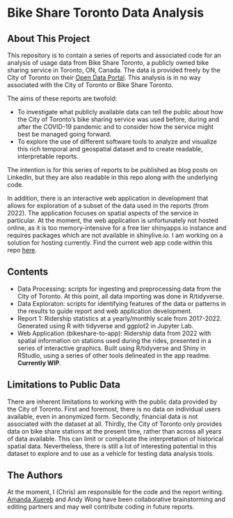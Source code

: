 # Bike Share Toronto Data Analysis
## About This Project

This repository is to contain a series of reports and associated code for an analysis of usage data from Bike Share Toronto, a publicly owned bike sharing service in Toronto, ON, Canada. The data is provided freely by the City of Toronto on their [Open Data Portal](https://open.toronto.ca/). This analysis is in no way associated with the City of Toronto or Bike Share Toronto.

The aims of these reports are twofold:
- To investigate what publicly available data can tell the public about how the City of Toronto’s bike sharing service was used before, during and after the COVID-19 pandemic and to consider how the service might best be managed going forward.
- To explore the use of different software tools to analyze and visualize this rich temporal and geospatial dataset and to create readable, interpretable reports.

The intention is for this series of reports to be published as blog posts on LinkedIn, but they are also readable in this repo along with the underlying code.

In addition, there is an interactive web application in development that allows for exploration of a subset of the data used in the reports (from 2022). The application focuses on spatial aspects of the service in particular. At the moment, the web application is unfortunately not hosted online, as it is too memory-intensive for a free tier shinyapps.io instance and requires packages which are not available in shinylive.io. I am working on a solution for hosting currently. Find the current web app code within this repo [here](https://github.com/cmkimber/bikeshare-to/tree/main/bikeshare-to-app).

## Contents

- Data Processing: scripts for ingesting and preprocessing data from the City of Toronto. At this point, all data importing was done in R/tidyverse.
- Data Exploraton: scripts for identifying features of the data or patterns in the results to guide report and web application development.
- Report 1: Ridership statistics at a yearly/monthly scale from 2017-2022. Generated using R with tidyverse and ggplot2 in Jupyter Lab.
- Web Application (bikeshare-to-app): Ridership data from 2022 with spatial information on stations used during the rides, presented in a series of interactive graphics. Built using R/tidyverse and Shiny in RStudio, using a series of other tools delineated in the app readme. **Currently WIP**.

## Limitations to Public Data

There are inherent limitations to working with the public data provided by the City of Toronto. First and foremost, there is no data on individual users available, even in anonymized form. Secondly, financial data is not associated with the dataset at all. Thirdly, the City of Toronto only provides data on bike share stations at the present time, rather than across all years of data available. This can limit or complicate the interpretation of historical spatial data. Nevertheless, there is still a lot of interesting potential in this dataset to explore and to use as a vehicle for testing data analysis tools.

## The Authors

At the moment, I (Chris) am responsible for the code and the report writing. [Amanda Xuereb](https://www.linkedin.com/in/amanda-xuereb-4a75139a/) and Andy Wong have been collaborative brainstorming and editing partners and may well contribute coding in future reports.
